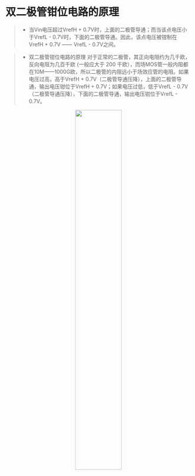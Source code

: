 # 双二极管钳位电路的原理  

>- 当Vin电压超过VrefH + 0.7V时，上面的二极管导通；而当该点电压小于VrefL - 0.7V时，下面的二极管导通。因此，该点电压被钳制在VrefH + 0.7V —— VrefL - 0.7V之间。


>- 双二极管钳位电路的原理
对于正常的二极管，其正向电阻约为几千欧，反向电阻为几百千欧 (一般应大于 200 千欧），而场MOS管一般内阻都在10M——1000G欧，所以二极管的内阻远小于场效应管的电阻。如果电压过高，高于VrefH + 0.7V（二极管导通压降），上面的二极管导通，输出电压钳位于VrefH + 0.7V；如果电压过低，低于VrefL - 0.7V（二极管导通压降），下面的二极管导通，输出电压钳位于VrefL - 0.7V。

<div align=center><img src="https://github.com/lyh523329053/Clamp-Circuit/raw/master/pic/DualDiodeClamp.png" width = 50%>
 

